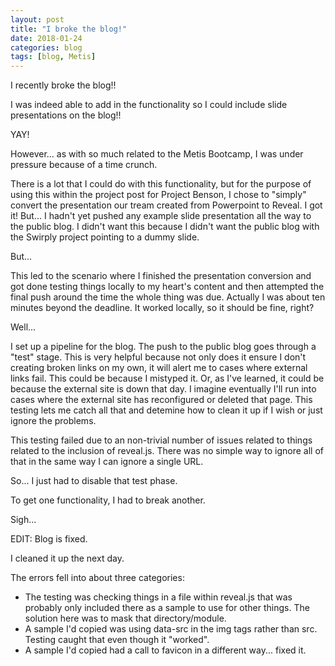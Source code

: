 ```yaml
---
layout: post
title: "I broke the blog!"
date: 2018-01-24
categories: blog
tags: [blog, Metis]
---
```


I recently broke the blog!!

I was indeed able to add in the functionality so I could include slide presentations on the blog!!

YAY!

However... as with so much related to the Metis Bootcamp, I was under pressure because of a time crunch.

There is a lot that I could do with this functionality, but for the purpose of using this within
the project post for Project Benson, I chose to "simply" convert the presentation our tream created
from Powerpoint to Reveal.  I got it!  But... I hadn't yet pushed any example slide presentation
all the way to the public blog.  I didn't want this because I didn't want the public blog with the
Swirply project pointing to a dummy slide.

But...

This led to the scenario where I finished the presentation conversion and got done testing things
locally to my heart's content and then attempted the final push around the time the whole thing
was due.  Actually I was about ten minutes beyond the deadline.  It worked locally, so it should
be fine, right?

Well...

I set up a pipeline for the blog.  The push to the public blog goes through a "test" stage.
This is very helpful because not only does it ensure I don't creating broken links on my own,
it will alert me to cases where external links fail.  This could be because I mistyped it. 
Or, as I've learned, it could be because the external site is down that day.  I imagine eventually
I'll run into cases where the external site has reconfigured or deleted that page.  This testing
lets me catch all that and detemine how to clean it up if I wish or just ignore the problems.

This testing failed due to an non-trivial number of issues related to things related to the
inclusion of reveal.js.  There was no simple way to ignore all of that in the same way I
can ignore a single URL.

So... I just had to disable that test phase.

To get one functionality, I had to break another.

Sigh...

EDIT: Blog is fixed.

I cleaned it up the next day.

The errors fell into about three categories:

* The testing was checking things in a file within reveal.js that was probably only included there as a sample to use for other things.  The solution here was to mask that directory/module.
* A sample I'd copied was using data-src in the img tags rather than src.  Testing caught that even though it "worked".
* A sample I'd copied had a call to favicon in a different way... fixed it.


